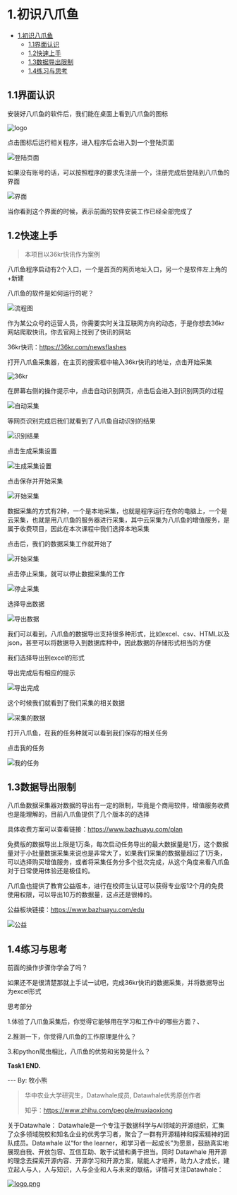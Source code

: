 # 1.初识八爪鱼

- [1.初识八爪鱼](#1初识八爪鱼)
  - [1.1界面认识](#11界面认识)
  - [1.2快速上手](#12快速上手)
  - [1.3数据导出限制](#13数据导出限制)
  - [1.4练习与思考](#14练习与思考)

## 1.1界面认识

安装好八爪鱼的软件后，我们能在桌面上看到八爪鱼的图标

![logo](./img/logo.png)

点击图标后运行相关程序，进入程序后会进入到一个登陆页面

![登陆页面](./img/5.png)

如果没有账号的话，可以按照程序的要求先注册一个，注册完成后登陆到八爪鱼的界面

![界面](./img/6.png)

当你看到这个界面的时候，表示前面的软件安装工作已经全部完成了

## 1.2快速上手

> 本项目以36kr快讯作为案例

八爪鱼程序启动有2个入口，一个是首页的网页地址入口，另一个是软件左上角的+新建

八爪鱼的软件是如何运行的呢？

![流程图](./img/7.png)

作为某公众号的运营人员，你需要实时关注互联网方向的动态，于是你想去36kr网站爬取快讯，你去官网上找到了快讯的网站

36kr快讯：https://36kr.com/newsflashes

打开八爪鱼采集器，在主页的搜索框中输入36kr快讯的地址，点击开始采集

![36kr](./img/1.gif)

在屏幕右侧的操作提示中，点击自动识别网页，点击后会进入到识别网页的过程

![自动采集](./img/2.gif)

等网页识别完成后我们就看到了八爪鱼自动识别的结果

![识别结果](./img/9.png)

点击生成采集设置

![生成采集设置](./img/10.png)

点击保存并开始采集

![开始采集](./img/11.png)

数据采集的方式有2种，一个是本地采集，也就是程序运行在你的电脑上，一个是云采集，也就是用八爪鱼的服务器进行采集，其中云采集为八爪鱼的增值服务，是属于收费项目，因此在本次课程中我们选择本地采集

点击后，我们的数据采集工作就开始了

![开始采集](./img/12.png)

点击停止采集，就可以停止数据采集的工作

![停止采集](./img/13.png)

选择导出数据

![导出数据](./img/14.png)

我们可以看到，八爪鱼的数据导出支持很多种形式，比如excel、csv、HTML以及json，甚至可以将数据导入到数据库种中，因此数据的存储形式相当的方便

我们选择导出到excel的形式

导出完成后有相应的提示

![导出完成](./img/15.png)

这个时候我们就看到了我们采集的相关数据

![采集的数据](./img/16.png)

打开八爪鱼，在我的任务种就可以看到我们保存的相关任务

点击我的任务

![我的任务](./img/17.png)

## 1.3数据导出限制

八爪鱼数据采集器对数据的导出有一定的限制，毕竟是个商用软件，增值服务收费也是能理解的，目前八爪鱼提供了几个版本的的选择

具体收费方案可以查看链接：https://www.bazhuayu.com/plan

免费版的数据导出上限是1万条，每次启动任务导出的最大数据量是1万，这个数据量对于小批量数据采集来说也是非常大了，如果我们采集的数据量超过了1万条，可以选择购买增值服务，或者将采集任务分多个批次完成，从这个角度来看八爪鱼对于日常使用体验还是极佳的。

八爪鱼也提供了教育公益版本，进行在校师生认证可以获得专业版12个月的免费使用权限，可以导出10万的数据量，这点还是很棒的。

公益板块链接：https://www.bazhuayu.com/edu

![公益](./img/18.png)

## 1.4练习与思考

前面的操作步骤你学会了吗？

如果还不是很清楚那就上手试一试吧，完成36kr快讯的数据采集，并将数据导出为excel形式

思考部分

1.体验了八爪鱼采集后，你觉得它能够用在学习和工作中的哪些方面？、

2.推测一下，你觉得八爪鱼的工作原理是什么？

3.和python爬虫相比，八爪鱼的优势和劣势是什么？

**Task1  END.**

--- By: 牧小熊

> 华中农业大学研究生，Datawhale成员, Datawhale优秀原创作者
>
> 知乎：https://www.zhihu.com/people/muxiaoxiong

关于Datawhale： Datawhale是一个专注于数据科学与AI领域的开源组织，汇集了众多领域院校和知名企业的优秀学习者，聚合了一群有开源精神和探索精神的团队成员。Datawhale 以“for the learner，和学习者一起成长”为愿景，鼓励真实地展现自我、开放包容、互信互助、敢于试错和勇于担当。同时 Datawhale 用开源的理念去探索开源内容、开源学习和开源方案，赋能人才培养，助力人才成长，建立起人与人，人与知识，人与企业和人与未来的联结，详情可关注Datawhale：

[![logo.png](https://camo.githubusercontent.com/8578ee173c78b587d5058439bbd0b98fa39c173def229a8c3d957e62aac0b649/68747470733a2f2f696d672d626c6f672e6373646e696d672e636e2f323032303039313330313032323639382e706e67237069635f63656e746572)](https://camo.githubusercontent.com/8578ee173c78b587d5058439bbd0b98fa39c173def229a8c3d957e62aac0b649/68747470733a2f2f696d672d626c6f672e6373646e696d672e636e2f323032303039313330313032323639382e706e67237069635f63656e746572)